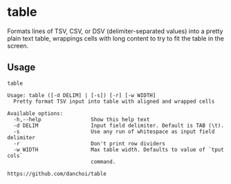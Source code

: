 # table

Formats lines of TSV, CSV, or DSV (delimiter-separated values) into a pretty
plain text table, wrappings cells with long content to try to fit the table in
the screen.

## Usage 

```
table

Usage: table ([-d DELIM] | [-s]) [-r] [-w WIDTH]
  Pretty format TSV input into table with aligned and wrapped cells

Available options:
  -h,--help                Show this help text
  -d DELIM                 Input field delimiter. Default is TAB (\t).
  -s                       Use any run of whitespace as input field delimiter
  -r                       Don't print row dividers
  -w WIDTH                 Max table width. Defaults to value of `tput cols`
                           command.

https://github.com/danchoi/table
```


